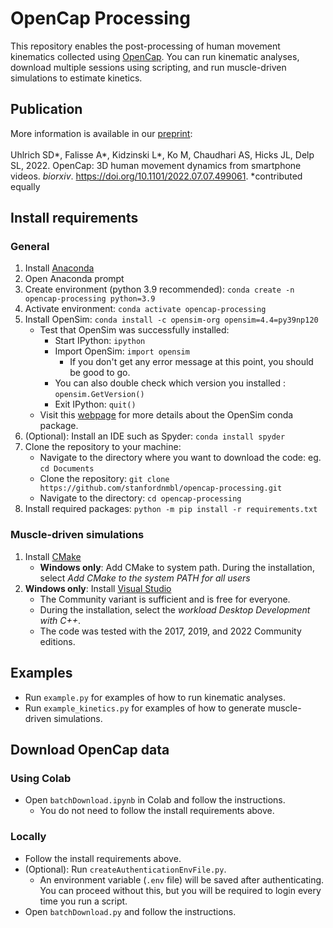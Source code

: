 # OpenCap Processing

This repository enables the post-processing of human movement kinematics collected using [OpenCap](opencap.ai). You can run kinematic analyses, download multiple sessions using scripting, and run muscle-driven simulations to estimate kinetics.

## Publication
More information is available in our [preprint](https://www.biorxiv.org/content/10.1101/2022.07.07.499061v1): <br> <br>
Uhlrich SD*, Falisse A*, Kidzinski L*, Ko M, Chaudhari AS, Hicks JL, Delp SL, 2022. OpenCap: 3D human movement dynamics from smartphone videos. _biorxiv_. https://doi.org/10.1101/2022.07.07.499061. *contributed equally

## Install requirements
### General
1. Install [Anaconda](https://www.anaconda.com/)
1. Open Anaconda prompt
2. Create environment (python 3.9 recommended): `conda create -n opencap-processing python=3.9`
3. Activate environment: `conda activate opencap-processing`
4. Install OpenSim: `conda install -c opensim-org opensim=4.4=py39np120`
    - Test that OpenSim was successfully installed:
        - Start IPython: `ipython`
        - Import OpenSim: `import opensim`
            - If you don't get any error message at this point, you should be good to go.
        - You can also double check which version you installed : `opensim.GetVersion()`
        - Exit IPython: `quit()`
    - Visit this [webpage](https://simtk-confluence.stanford.edu:8443/display/OpenSim/Conda+Package) for more details about the OpenSim conda package.
5. (Optional): Install an IDE such as Spyder: `conda install spyder`
6. Clone the repository to your machine: 
    - Navigate to the directory where you want to download the code: eg. `cd Documents`
    - Clone the repository: `git clone https://github.com/stanfordnmbl/opencap-processing.git`
    - Navigate to the directory: `cd opencap-processing`
7. Install required packages: `python -m pip install -r requirements.txt`
    
    
### Muscle-driven simulations
1. Install [CMake](https://cmake.org/download/)
    - **Windows only**: Add CMake to system path. During the installation, select *Add CMake to the system PATH for all users*
2. **Windows only**: Install [Visual Studio](https://visualstudio.microsoft.com/downloads/)
    - The Community variant is sufficient and is free for everyone.
    - During the installation, select the *workload Desktop Development with C++*.
    - The code was tested with the 2017, 2019, and 2022 Community editions.
    
## Examples
- Run `example.py` for examples of how to run kinematic analyses.
- Run `example_kinetics.py` for examples of how to generate muscle-driven simulations.

## Download OpenCap data

### Using Colab
- Open `batchDownload.ipynb` in Colab and follow the instructions.
    - You do not need to follow the install requirements above.

### Locally
- Follow the install requirements above.
- (Optional): Run `createAuthenticationEnvFile.py`.
    - An environment variable (`.env` file) will be saved after authenticating. You can proceed without this, but you will be required to login every time you run a script.
- Open `batchDownload.py` and follow the instructions.
